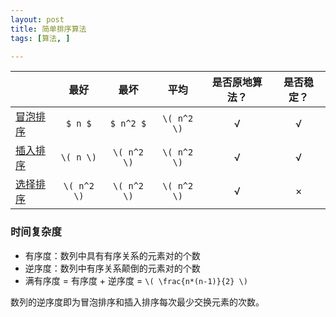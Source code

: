 ```yaml
---
layout: post
title: 简单排序算法
tags: [算法, ]

---
```


| &nbsp; | 最好 | 最坏 | 平均 | 是否原地算法？ | 是否稳定？ |
| :-------- |:------:|:------:|:------:|:------:|:------:|
| [冒泡排序](https://github.com/sofkyle/Algorithm/blob/master/LeetCodePrj/Go/src/sorting/bubble_sort.go) | `$ n $` | `$ n^2 $` | `\( n^2 \)` | √ | √ |
| [插入排序](https://github.com/sofkyle/Algorithm/blob/master/LeetCodePrj/Go/src/sorting/inserting_sort.go  ) | `\( n \)` | `\( n^2 \)` | `\( n^2 \)` | √ | √ | 
| [选择排序](https://github.com/sofkyle/Algorithm/blob/master/LeetCodePrj/Go/src/sorting/selection_sort.go) | `\( n^2 \)` | `\( n^2 \)` | `\( n^2 \)` | √ | × |

### 时间复杂度
+ 有序度：数列中具有有序关系的元素对的个数  
+ 逆序度：数列中有序关系颠倒的元素对的个数  
+ 满有序度 = 有序度 + 逆序度 = `\( \frac{n*(n-1)}{2} \)`  

数列的逆序度即为冒泡排序和插入排序每次最少交换元素的次数。